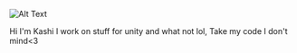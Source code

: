 ![Alt Text](https://pa1.narvii.com/7880/c7cae255120b07fb279cf5565c3f60a69993d382r1-640-360_hq.gif)

Hi I'm Kashi I work on stuff for unity and what not lol, Take my code I don't mind<3
